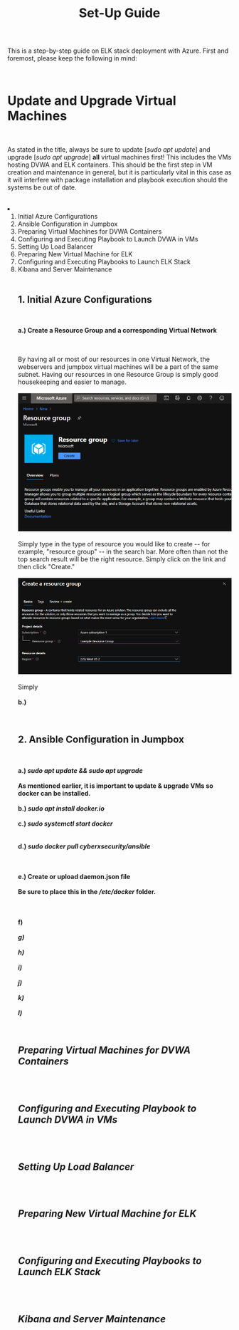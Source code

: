 <h1><p align="center">Set-Up Guide</p></h1>
<br />
<p align="left">This is a step-by-step guide on ELK stack deployment with Azure. First and foremost, please keep the following in mind:</p>
<br />
<h1>Update and Upgrade Virtual Machines</h1>
<br />
<p align="left">As stated in the title, always be sure to update [<em>sudo apt update</em>] and upgrade [<em>sudo apt upgrade</em>] <strong>all</strong> virtual machines first! 
This includes the VMs hosting DVWA and ELK containers. This should be the first step in VM creation and maintenance in general, 
but it is particularly vital in this case as it will interfere with package installation and playbook execution should the systems be out of date.</p>
<br />
<li>
<ol>
<li>Initial Azure Configurations</li>
<li>Ansible Configuration in Jumpbox</li>
<li>Preparing Virtual Machines for DVWA Containers</li>
<li>Configuring and Executing Playbook to Launch DVWA in VMs</li>
<li>Setting Up Load Balancer</li>
<li>Preparing New Virtual Machine for ELK</li>
<li>Configuring and Executing Playbooks to Launch ELK Stack</li>
<li>Kibana and Server Maintenance</li>
<br />
<p align="center"><h2>1. Initial Azure Configurations</h2></p>
<br />
<p align="left"><strong>a.) Create a Resource Group and a corresponding Virtual Network</strong></p>
<br />
<br />By having all or most of our resources in one Virtual Network, the webservers and jumpbox virtual machines will be a part of the same subnet. Having our resources in one Resource Group is simply good housekeeping and easier to manage.
<br />
<br /><img src="https://github.com/vivitranhoang/ELK_Stack_Project/blob/master/images/11.PNG?raw=true">
<br />
<br />Simply type in the type of resource you would like to create -- for example, "resource group" -- in the search bar. More often than not the top search result will be the right resource. Simply click on the link and then click "Create."
<br />
<br /><img src="https://github.com/vivitranhoang/ELK_Stack_Project/blob/master/images/10.PNG?raw=true">
<br /> 
<br />Simply 
<br />
<br /><strong>b.) 
<br />
<br />
<br />
<p align="center"><h2>2. Ansible Configuration in Jumpbox</h2></p>
<br />
<p align="left"><strong>a.) <em>sudo apt update && sudo apt upgrade</em></strong>
<br />
<br />As mentioned earlier, it is important to update & upgrade VMs so docker can be installed.
<br />
<br /><strong>b.) <em>sudo apt install docker.io</em></strong>
<br />
<br /><strong>c.) <em>sudo systemctl start docker</em>
<br />
<br />
<br /><strong>d.) <em>sudo docker pull cyberxsecurity/ansible</em>
<br />
<br />
<br />
<br /><strong>e.) Create or upload daemon.json file
<br />
<br />Be sure to place this in the <em>/etc/docker</em> folder.
<br />
<br />

<br />
<br />f) <em>
<br />
<br />g)
<br />
<br />h)
<br />
<br />i)
<br />
<br />j)
<br />
<br />k)
<br />
<br />l)
<br />
<br />
<br /></p>
<p align="center"><h2>Preparing Virtual Machines for DVWA Containers</h2></p>
<br />
<br />
<p align="center"><h2>Configuring and Executing Playbook to Launch DVWA in VMs</h2></p>
<br />
<br />
<p align="center"><h2>Setting Up Load Balancer</h2></p>
<br />
<br />
<p align="center"><h2>Preparing New Virtual Machine for ELK</h2></p>
<br />
<br />
<p align="center"><h2>Configuring and Executing Playbooks to Launch ELK Stack</h2></p>
<br />
<br />
<p align="center"><h2>Kibana and Server Maintenance</h2></p>
